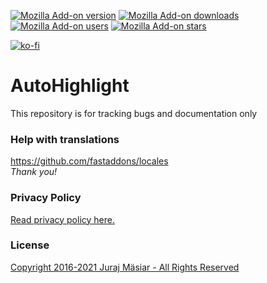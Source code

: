 [![Mozilla Add-on version](https://img.shields.io/amo/v/auto_highlight.svg)](https://addons.mozilla.org/addon/auto_highlight/?src=external-github-shield-downloads)
[![Mozilla Add-on downloads](https://img.shields.io/amo/d/auto_highlight.svg)](https://addons.mozilla.org/addon/auto_highlight/?src=external-github-shield-downloads)
[![Mozilla Add-on users](https://img.shields.io/amo/users/auto_highlight.svg)](https://addons.mozilla.org/addon/auto_highlight/statistics/)
[![Mozilla Add-on stars](https://img.shields.io/amo/stars/auto_highlight.svg)](https://addons.mozilla.org/addon/auto_highlight/reviews/)

[![ko-fi](https://www.ko-fi.com/img/githubbutton_sm.svg)](https://ko-fi.com/fastaddons)

# AutoHighlight
This repository is for tracking bugs and documentation only

### Help with translations
https://github.com/fastaddons/locales  
*Thank you!*

### Privacy Policy
[Read privacy policy here.](PRIVACY_POLICY.md)

### License
[Copyright 2016-2021 Juraj Mäsiar - All Rights Reserved](LICENSE)
